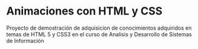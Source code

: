 # Animaciones con HTML y CSS
Proyecto de demostración de adquisicion de conocimientos adquiridos en temas de HTML 5 y CSS3 en el curso de Analisis y Desarrollo de Sistemas de Información 
